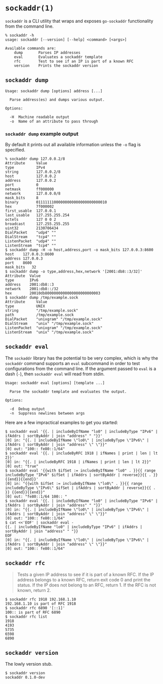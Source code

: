 # `sockaddr(1)`

`sockaddr` is a CLI utility that wraps and exposes `go-sockaddr` functionality
from the command line.

```text
% sockaddr -h
usage: sockaddr [--version] [--help] <command> [<args>]

Available commands are:
    dump       Parses IP addresses
    eval       Evaluates a sockaddr template
    rfc        Test to see if an IP is part of a known RFC
    version    Prints the sockaddr version
```

## `sockaddr dump`

```text
Usage: sockaddr dump [options] address [...]

  Parse address(es) and dumps various output.

Options:

  -H  Machine readable output
  -o  Name of an attribute to pass through
```

### `sockaddr dump` example output

By default it prints out all available information unless the `-o` flag is
specified.

```text
% sockaddr dump 127.0.0.2/8
Attribute     Value
type          IPv4
string        127.0.0.2/8
host          127.0.0.2
address       127.0.0.2
port          0
netmask       ff000000
network       127.0.0.0/8
mask_bits     8
binary        01111111000000000000000000000010
hex           7f000002
first_usable  127.0.0.1
last_usable   127.255.255.254
octets        127 0 0 2
broadcast     127.255.255.255
uint32        2130706434
DialPacket    "udp4" ""
DialStream    "tcp4" ""
ListenPacket  "udp4" ""
ListenStream  "tcp4" ""
$ sockaddr dump -H -o host,address,port -o mask_bits 127.0.0.3:8600
host	127.0.0.3:8600
address	127.0.0.3
port	8600
mask_bits	32
$ sockaddr dump -o type,address,hex,network '[2001:db8::3/32]'
Attribute  Value
type       IPv6
address    2001:db8::3
network    2001:db8::/32
hex        20010db8000000000000000000000003
$ sockaddr dump /tmp/example.sock
Attribute     Value
type          UNIX
string        "/tmp/example.sock"
path          /tmp/example.sock
DialPacket    "unixgram" "/tmp/example.sock"
DialStream    "unix" "/tmp/example.sock"
ListenPacket  "unixgram" "/tmp/example.sock"
ListenStream  "unix" "/tmp/example.sock"
```

## `sockaddr eval`

The `sockaddr` library has the potential to be very complex, which is why the
`sockaddr` command supports an `eval` subcommand in order to test configurations
from the command line.  If the argument passed to `eval` is a dash (`-`), then
`sockaddr eval` will read from stdin.

```
Usage: sockaddr eval [options] [template ...]

  Parse the sockaddr template and evaluates the output.

Options:

  -d  Debug output
  -n  Suppress newlines between args
```

Here are a few impractical examples to get you started:

```text
$ sockaddr eval '{{. | includeByIfName "lo0" | includeByType "IPv6" | ifAddrs | sortByAddr | join "address" " "}}'
[0] in: "{{. | includeByIfName \"lo0\" | includeByType \"IPv6\" | ifAddrs | sortByAddr | join "address" \" \"}}"
[0] out: "100:: fe80::1/64"
$ sockaddr eval '{{. | includeByRFC 1918 | ifNames | print | len | lt 2}}'
[0] in: "{{. | includeByRFC 1918 | ifNames | print | len | lt 2}}"
[0] out: "true"
$ sockaddr eval '{{with $ifSet := includeByIfName "lo0" . }}{{ range includeByType "IPv6" $ifSet | ifAddrs | sortByAddr | reverse}}{{ . }} {{end}}{{end}}'
[0] in: "{{with $ifSet := includeByIfName \"lo0\" . }}{{ range includeByType \"IPv6\" $ifSet | ifAddrs | sortByAddr | reverse}}{{ . }} {{end}}{{end}}"
[0] out: "fe80::1/64 100:: "
$ sockaddr eval '{{. | includeByIfName "lo0" | includeByType "IPv6" | ifAddrs | sortByAddr | join "address" " "}}'
[0] in: "{{. | includeByIfName \"lo0\" | includeByType \"IPv6\" | ifAddrs | sortByAddr | join "address" \" \"}}"
[0] out: "100:: fe80::1/64"
$ cat <<'EOF' | sockaddr eval -
{{. | includeByIfName "lo0" | includeByType "IPv6" | ifAddrs | sortByAddr | join "address" " "}}
EOF
[0] in: "{{. | includeByIfName \"lo0\" | includeByType \"IPv6\" | ifAddrs | sortByAddr | join "address" \" \"}}"
[0] out: "100:: fe80::1/64"
```

## `sockaddr rfc`

> Tests a given IP address to see if it is part of a known RFC.  If the IP
> address belongs to a known RFC, return exit code 0 and print the status.  If
> the IP does not belong to an RFC, return 1.  If the RFC is not known, return
> 2.

```text
$ sockaddr rfc 1918 192.168.1.10
192.168.1.10 is part of RFC 1918
$ sockaddr rfc 6890 '[::1]'
100:: is part of RFC 6890
$ sockaddr rfc list
1918
4193
5735
6598
6890
```

## `sockaddr version`

The lowly version stub.

```text
$ sockaddr version
sockaddr 0.1.0-dev
```
